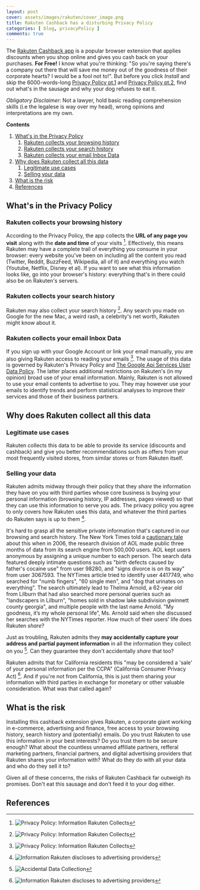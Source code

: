 ```yaml
---
layout: post
cover: assets/images/rakuten/cover_image.png
title: Rakuten Cashback has a disturbing Privacy Policy
categories: [ blog, privacyPolicy ]
comments: true
---
```


<!-- What's in the Rakuten Privacy Policy -->
<!-- What I found in the Rakuten Privacy Policy -->
<!-- The Privacy Policy for Rakuten Cashback is Terrifying -->

The [Rakuten Cashback app](https://chrome.google.com/webstore/detail/rakuten-get-cash-back-for/chhjbpecpncaggjpdakmflnfcopglcmi) is a popular browser extension that applies discounts when you shop online and gives you cash back on your purchases. **For Free!** I know what you're thinking: "So you're saying there's a company out there that will save me money out of the goodness of their corporate hearts? I would be a fool not to!". But before you click *Install* and skip the 6000-words-long [Privacy Policy pt.1](https://web.archive.org/web/20220709105501/https://www.rakuten.com/help/article/privacy-policy-360002101688) and [Privacy Policy pt.2](https://web.archive.org/web/20220217095516/https://www.rakuten.com/help/article/rakuten-cash-back-button-privacy-notice-360052819794), find out what's in the sausage and why your dog refuses to eat it.

*Obligatory Disclaimer*: Not a lawyer, hold basic reading comprehension skills (i.e the legalese is way over my head), wrong opinions and interpretations are my own.

**Contents**

1. [What's in the Privacy Policy](#whats-in-the-privacy-policy)
   1. [Rakuten collects your browsing history](#rakuten-collects-your-browsing-history)
   2. [Rakuten collects your search history](#rakuten-collects-your-search-history)
   3. [Rakuten collects your email Inbox Data](#rakuten-collects-your-email-inbox-data)
2. [Why does Rakuten collect all this data](#why-does-rakuten-collect-all-this-data)
   1. [Legitimate use cases](#legitimate-use-cases)
   2. [Selling your data](#selling-your-data)
3. [What is the risk](#what-is-the-risk)
4. [References](#references)

## What's in the Privacy Policy

### Rakuten collects your browsing history

According to the Privacy Policy, the app collects the **URL of any page you visit** along with the **date and time** of your visits [^1]. Effectively, this means Rakuten may have a complete trail of everything you consume in your browser: every website you've been on including all the content you read (Twitter, Reddit, BuzzFeed, Wikipedia, all of it) and everything you watch (Youtube, Netflix, Disney et al). If you want to see what this information looks like, go into your browser's history: everything that's in there could also be on Rakuten's servers.

### Rakuten collects your search history

Rakuten may also collect your search history [^1]. Any search you made on Google for the new Mac, a weird rash, a celebrity's net worth, Rakuten might know about it.

### Rakuten collects your email Inbox Data

If you sign up with your Google Account or link your email manually, you are also giving Rakuten access to reading your emails [^1]. The usage of this data is governed by Rakuten's Privacy Policy and [The Google Api Services User Data Policy](https://developers.google.com/terms/api-services-user-data-policy). The latter places additional restrictions on Rakuten's (in my opinion) broad use of your email information. Mainly, Rakuten is not allowed to use your email contents to advertise to you. They may however use your emails to identify trends and perform statistical analyses to improve their services and those of their business partners.

## Why does Rakuten collect all this data

### Legitimate use cases

Rakuten collects this data to be able to provide its service (discounts and cashback) and give you better recommendations such as offers from your most frequently visited stores, from similar stores or from Rakuten itself.

### Selling your data

Rakuten admits midway through their policy that they *share* the information they have on you with third parties whose core business is buying your personal information (browsing history, IP addresses, pages viewed) so that they can use this information to serve you ads. The privacy policy you agree to only covers how Rakuten uses this data, and whatever the third parties do Rakuten says is up to them [^2].

It's hard to grasp all the sensitive private information that's captured in our browsing and search history. The New York Times told a [cautionary tale](https://www.nytimes.com/2006/08/09/technology/09aol.html) about this when in 2006, the research division of AOL made public three months of data from its search engine from 500,000 users. AOL kept users anonymous by assigning a unique number to each person. The search data featured deeply intimate questions such as "birth defects caused by father's cocaine use" from user 98280, and "signs divorce is on its way" from user 3067593. The NYTimes article tried to identify user 4417749, who searched for "numb fingers", "60 single men", and "dog that urinates on everything". The search ultimately lead to Thelma Arnold, a 62-year old from Lilburn that had also searched more personal queries such as "landscapers in Lilburn", "homes sold in shadow lake subdivision gwinnett county georgia", and multiple people with the last name Arnold. "My goodness, it’s my whole personal life”, Ms. Arnold said when she discussed her searches with the NYTimes reporter. How much of their users' life does Rakuten *share*?

Just as troubling, Rakuten admits they **may accidentally capture your address and partial payment information** in all the information they collect on you [^3]. Can they guarantee they don't accidentally *share* that too?

Rakuten admits that for California residents this "may be considered a 'sale' of your personal information per the CCPA" (California Consumer Privacy Act) [^2]. And if you're not from California, this is just them sharing your information with third parties in exchange for monetary or other valuable consideration. What was that called again?

## What is the risk

Installing this cashback extension gives Rakuten, a corporate giant working in e-commerce, advertising and finance, free access to your browsing history, search history and (potentially) emails. Do you trust Rakuten to use this information in your best interests? Do you trust them to be secure enough? What about the countless unnamed affiliate partners, refferal marketing partners, financial partners, and digital advertising providers that Rakuten shares your information with? What do they do with all your data and who do they sell it to?

Given all of these concerns, the risks of Rakuten Cashback far outweigh its promises. Don't eat this sausage and don't feed it to your dog either.

## References

[^1]: ![Privacy Policy: Information Rakuten Collects](/assets/images/rakuten/collected_information.jpg)

[^2]: ![Information Rakuten discloses to advertising providers](/assets/images/rakuten/digital_advertising_new.jpg)

[^3]: ![Accidental Data Collection](/assets/images/rakuten/accidental_data_collection.jpg)
